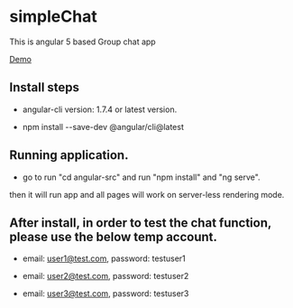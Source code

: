 # simpleChat
This is angular 5 based  Group chat app


[Demo](https://chat-525a9.firebaseapp.com)

## Install steps

- angular-cli version: 1.7.4 or latest version.

- npm install --save-dev @angular/cli@latest

## Running application.

- go to  run  "cd angular-src" and run "npm install" and "ng serve".


then it will run app and all pages will work on server-less rendering mode.

## After install, in order to test the chat function, please use the below temp account.

- email: user1@test.com, password: testuser1

- email: user2@test.com, password: testuser2

- email: user3@test.com, password: testuser3

